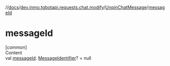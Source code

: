 //[docs](../../../index.md)/[dev.inmo.tgbotapi.requests.chat.modify](../index.md)/[UnpinChatMessage](index.md)/[messageId](message-id.md)



# messageId  
[common]  
Content  
val [messageId](message-id.md): [MessageIdentifier](../../dev.inmo.tgbotapi.types/index.md#%5Bdev.inmo.tgbotapi.types%2FMessageIdentifier%2F%2F%2FPointingToDeclaration%2F%5D%2FClasslikes%2F625018081)? = null  



